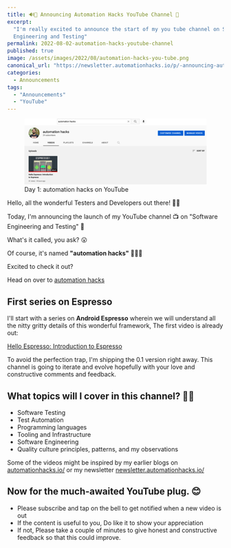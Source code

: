 ```yaml
---
title: 🔊🎉 Announcing Automation Hacks YouTube Channel 🌱
excerpt:
  "I'm really excited to announce the start of my you tube channel on Software
  Engineering and Testing"
permalink: 2022-08-02-automation-hacks-youtube-channel
published: true
image: /assets/images/2022/08/automation-hacks-you-tube.png
canonical_url: "https://newsletter.automationhacks.io/p/-announcing-automation-hacks-youtube"
categories:
  - Announcements
tags:
  - "Announcements"
  - "YouTube"
---
```


<figure class="image">
    <img src="assets/images/2022/08/automation-hacks-you-tube.png" alt="Automation hacks YouTube channel">
    <figcaption>
        Day 1: automation hacks on YouTube
    </figcaption>
</figure>

Hello, all the wonderful Testers and Developers out there! 👋🏼

Today, I'm announcing the launch of my YouTube channel 📺 on "Software
Engineering and Testing" 🌱

What's it called, you ask? 😮

Of course, it's named **"automation hacks"** 🧑🏻‍💻

Excited to check it out?

Head on over to 
[automation hacks](https://www.youtube.com/channel/UC-KAka-3EgsbF1kekh_uYJw)

## First series on Espresso

I'll start with a series on **Android Espresso** wherein we will understand all
the nitty gritty details of this wonderful framework, The first video is already
out:

[Hello Espresso: Introduction to Espresso](https://www.youtube.com/watch?v=lZ8Yx0Azx_A)

To avoid the perfection trap, I'm shipping the 0.1 version right away. This
channel is going to iterate and evolve hopefully with your love and constructive
comments and feedback.

## What topics will I cover in this channel? 💪🏼

- Software Testing
- Test Automation
- Programming languages
- Tooling and Infrastructure
- Software Engineering
- Quality culture principles, patterns, and my observations

Some of the videos might be inspired by my earlier blogs on
[automationhacks.io/](https://automationhacks.io/) or my newsletter
[newsletter.automationhacks.io/](https://newsletter.automationhacks.io/)

## Now for the much-awaited YouTube plug. 😊

- Please subscribe and tap on the bell to get notified when a new video is out
- If the content is useful to you, Do like it to show your appreciation
- If not, Please take a couple of minutes to give honest and constructive
  feedback so that this could improve.

